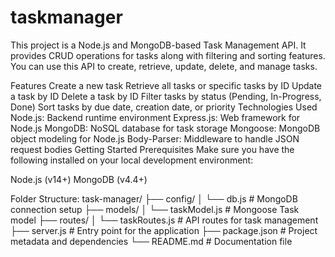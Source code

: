 # taskmanager
This project is a Node.js and MongoDB-based Task Management API. It provides CRUD operations for tasks along with filtering and sorting features. You can use this API to create, retrieve, update, delete, and manage tasks.

Features
Create a new task
Retrieve all tasks or specific tasks by ID
Update a task by ID
Delete a task by ID
Filter tasks by status (Pending, In-Progress, Done)
Sort tasks by due date, creation date, or priority
Technologies Used
Node.js: Backend runtime environment
Express.js: Web framework for Node.js
MongoDB: NoSQL database for task storage
Mongoose: MongoDB object modeling for Node.js
Body-Parser: Middleware to handle JSON request bodies
Getting Started
Prerequisites
Make sure you have the following installed on your local development environment:

Node.js (v14+)
MongoDB (v4.4+)

Folder Structure:
task-manager/
├── config/
│   └── db.js            # MongoDB connection setup
├── models/
│   └── taskModel.js      # Mongoose Task model
├── routes/
│   └── taskRoutes.js     # API routes for task management
├── server.js             # Entry point for the application
├── package.json          # Project metadata and dependencies
└── README.md             # Documentation file
